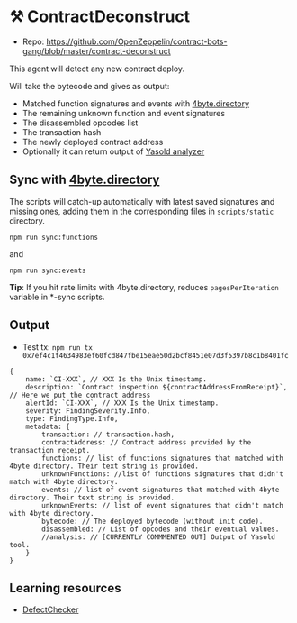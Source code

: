 # :hammer_and_pick: ContractDeconstruct

- Repo: https://github.com/OpenZeppelin/contract-bots-gang/blob/master/contract-deconstruct

This agent will detect any new contract deploy.

Will take the bytecode and gives as output:

- Matched function signatures and events with [4byte.directory](https://www.4byte.directory/)
- The remaining unknown function and event signatures
- The disassembled opcodes list
- The transaction hash
- The newly deployed contract address
- Optionally it can return output of [Yasold analyzer](https://github.com/ajlopez/Yasold)

## Sync with [4byte.directory](https://www.4byte.directory/)

The scripts will catch-up automatically with latest saved signatures and missing ones, adding them in the corresponding files in `scripts/static` directory.

```
npm run sync:functions
```

and

```
npm run sync:events
```

**Tip**: If you hit rate limits with 4byte.directory, reduces `pagesPerIteration` variable in *-sync scripts.

## Output

- Test tx: `npm run tx 0x7ef4c1f4634983ef60fcd847fbe15eae50d2bcf8451e07d3f5397b8c1b8401fc`

```
{
    name: `CI-XXX`, // XXX Is the Unix timestamp.
    description: `Contract inspection ${contractAddressFromReceipt}`, // Here we put the contract address
    alertId: `CI-XXX`, // XXX Is the Unix timestamp.
    severity: FindingSeverity.Info,
    type: FindingType.Info,
    metadata: {
        transaction: // transaction.hash,
        contractAddress: // Contract address provided by the transaction receipt.
        functions: // list of functions signatures that matched with 4byte directory. Their text string is provided.
        unknownFunctions: //list of functions signatures that didn't match with 4byte directory.
        events: // list of event signatures that matched with 4byte directory. Their text string is provided.
        unknownEvents: // list of event signatures that didn't match with 4byte directory.
        bytecode: // The deployed bytecode (without init code).
        disassembled: // List of opcodes and their eventual values.
        //analysis: // [CURRENTLY COMMMENTED OUT] Output of Yasold tool.
    }
}
```

## Learning resources

- [DefectChecker](https://xin-xia.github.io/publication/tse211.pdf)
